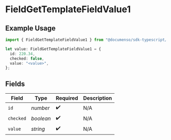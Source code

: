 # FieldGetTemplateFieldValue1

## Example Usage

```typescript
import { FieldGetTemplateFieldValue1 } from "@documenso/sdk-typescript/models/operations";

let value: FieldGetTemplateFieldValue1 = {
  id: 220.34,
  checked: false,
  value: "<value>",
};
```

## Fields

| Field              | Type               | Required           | Description        |
| ------------------ | ------------------ | ------------------ | ------------------ |
| `id`               | *number*           | :heavy_check_mark: | N/A                |
| `checked`          | *boolean*          | :heavy_check_mark: | N/A                |
| `value`            | *string*           | :heavy_check_mark: | N/A                |